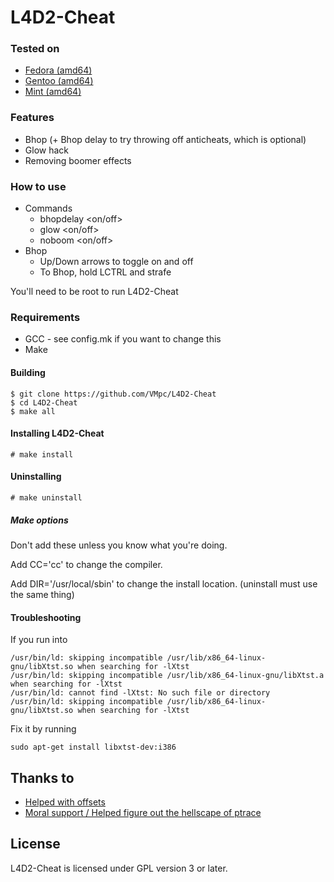 # L4D2-Cheat

### Tested on
- [Fedora (amd64)](https://getfedora.org/)
- [Gentoo (amd64)](https://www.gentoo.org/)
- [Mint (amd64)](https://linuxmint.com/)

### Features
- Bhop (+ Bhop delay to try throwing off anticheats, which is optional)
- Glow hack
- Removing boomer effects

### How to use
- Commands
  - bhopdelay <on/off>
  - glow <on/off>
  - noboom <on/off>
- Bhop
  - Up/Down arrows to toggle on and off
  - To Bhop, hold LCTRL and strafe

You'll need to be root to run L4D2-Cheat

### Requirements
- GCC - see config.mk if you want to change this
- Make

#### Building
```
$ git clone https://github.com/VMpc/L4D2-Cheat
$ cd L4D2-Cheat
$ make all
```

#### Installing L4D2-Cheat
```
# make install
```

#### Uninstalling
```
# make uninstall
```

##### Make options

Don't add these unless you know what you're doing.

Add CC='cc' to change the compiler.

Add DIR='/usr/local/sbin' to change the install location. (uninstall must use the same thing)

#### Troubleshooting
If you run into

```
/usr/bin/ld: skipping incompatible /usr/lib/x86_64-linux-gnu/libXtst.so when searching for -lXtst
/usr/bin/ld: skipping incompatible /usr/lib/x86_64-linux-gnu/libXtst.a when searching for -lXtst
/usr/bin/ld: cannot find -lXtst: No such file or directory
/usr/bin/ld: skipping incompatible /usr/lib/x86_64-linux-gnu/libXtst.so when searching for -lXtst
```
Fix it by running

```
sudo apt-get install libxtst-dev:i386
```

## Thanks to
- [Helped with offsets](https://github.com/StrafeTx)
- [Moral support / Helped figure out the hellscape of ptrace](https://github.com/StrafeReaver)

## License
L4D2-Cheat is licensed under GPL version 3 or later.
